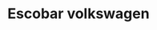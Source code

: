 ---
title: "Escobar volkswagen"
url: /santa-fe/escobar-volkswagen-avenida-gobernador-freyre/
shop: coche
---